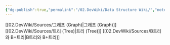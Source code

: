 ```yaml
---
{"dg-publish":true,"permalink":"/02.DevWiki/Data Structure Wiki/","noteIcon":"","updated":"2025-08-06T00:00:56.000+09:00"}
---
```


[[02.DevWiki/Sources/그래프 (Graph)\|그래프 (Graph)]]
[[02.DevWiki/Sources/트리 (Tree)\|트리 (Tree)]]
[[02.DevWiki/Sources/B트리와 B+트리\|B트리와 B+트리]]
